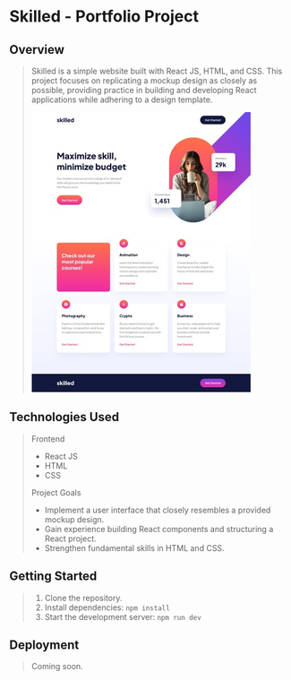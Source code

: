 # Skilled - Portfolio Project
>
## Overview 
>
> Skilled is a simple website built with React JS, HTML, and CSS. This project focuses on replicating a mockup design as closely as possible, providing practice in building and developing React applications while adhering to a design template. 
>
> ![](skilled-mock-up-500.jpg)
>
## Technologies Used
>
> Frontend
>
> - React JS
> - HTML
> - CSS
>
> Project Goals
>
> - Implement a user interface that closely resembles a provided mockup design. 
> - Gain experience building React components and structuring a React project. 
> - Strengthen fundamental skills in HTML and CSS. 
>
## Getting Started
>
> 1. Clone the repository. 
> 2. Install dependencies: `npm install`
> 3. Start the development server: `npm run dev`
>
>
## Deployment
>
> Coming soon.








